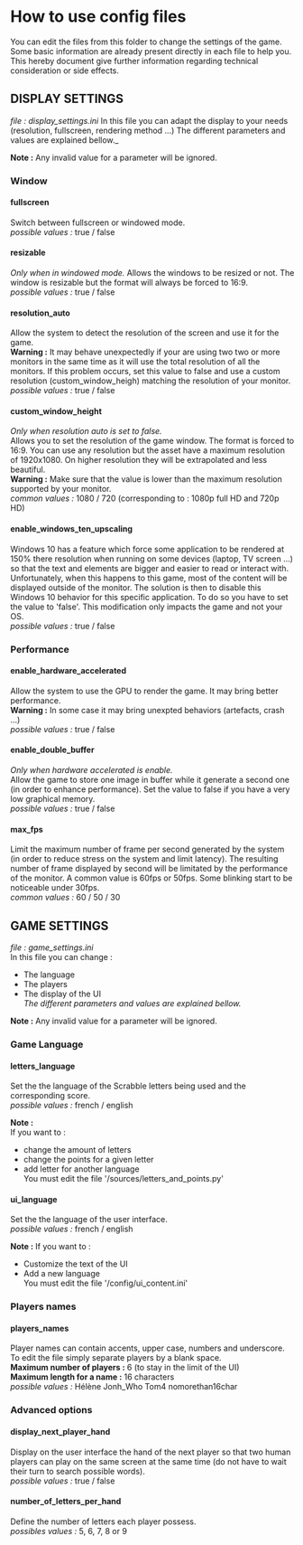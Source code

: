 # How to use config files

You can edit the files from this folder to change the settings of the game.
Some basic information are already present directly in each file to help you.
This hereby document give further information regarding technical consideration or side effects.


## DISPLAY SETTINGS
_file : display_settings.ini_
In this file you can adapt the display to your needs (resolution, fullscreen, rendering method ...)
The different parameters and values are explained bellow._

**Note :** Any invalid value for a parameter will be ignored.

### Window

#### fullscreen
Switch between fullscreen or windowed mode.  
_possible values :_ true / false

#### resizable
_Only when in windowed mode._
Allows the windows to be resized or not. The window is resizable but the format will always be forced to 16:9.  
_possible values :_ true / false

#### resolution_auto
Allow the system to detect the resolution of the screen and use it for the game.  
**Warning :** It may behave unexpectedly if your are using two two or more monitors in the same time as it will use the total resolution of all the monitors. If this problem occurs, set this value to false and use a custom resolution (custom_window_heigh) matching the resolution of your monitor.  
_possible values :_ true / false

#### custom_window_height
_Only when resolution auto is set to false._  
Allows you to set the resolution of the game window. The format is forced to 16:9.
You can use any resolution but the asset have a maximum resolution of 1920x1080. On higher resolution they will be extrapolated and less beautiful.  
**Warning :** Make sure that the value is lower than the maximum resolution supported by your monitor.  
_common values :_ 1080 / 720 (corresponding to : 1080p full HD and 720p HD)

#### enable_windows_ten_upscaling
Windows 10 has a feature which force some application to be rendered at 150% there resolution when running on some devices (laptop, TV screen ...) so that the text and elements are bigger and easier to read or interact with. Unfortunately, when this happens to this game, most of the content will be displayed outside of the monitor. The solution is then to disable this Windows 10 behavior for this specific application. To do so you have to set the value to 'false'. This modification only impacts the game and not your OS.  
_possible values :_ true / false


### Performance

#### enable_hardware_accelerated
Allow the system to use the GPU to render the game. It may bring better performance.  
**Warning :** In some case it may bring unexpted behaviors (artefacts, crash ...)  
_possible values :_ true / false

#### enable_double_buffer
_Only when hardware accelerated is enable._  
Allow the game to store one image in buffer while it generate a second one (in order to enhance performance). Set the value to false if you have a very low graphical memory.  
_possible values :_ true / false

#### max_fps
Limit the maximum number of frame per second generated by the system (in order to reduce stress on the system and limit latency). The resulting number of frame displayed by second will be limitated by the performance of the monitor. A common value is 60fps or 50fps. Some blinking start to be noticeable under 30fps.  
_common values :_ 60 / 50 / 30



## GAME SETTINGS
_file : game_settings.ini_  
In this file you can change :
* The language
* The players
* The display of the UI  
_The different parameters and values are explained bellow._

**Note :** Any invalid value for a parameter will be ignored.


### Game Language


#### letters_language
Set the the language of the Scrabble letters being used and the corresponding score.  
_possible values :_ french / english

**Note :**  
If you want to  :
* change the amount of letters
* change the points for a given letter
* add letter for another language  
You must edit the file '/sources/letters_and_points.py' 


#### ui_language
Set the the language of the user interface.  
_possible values :_ french / english

**Note :**
If you want to :
* Customize the text of the UI
* Add a new language  
You must edit the file '/config/ui_content.ini' 

### Players names


#### players_names
Player names can contain accents, upper case, numbers and underscore.  
To edit the file simply separate players by a blank space.  
**Maximum number of players :** 6 (to stay in the limit of the UI)  
**Maximum length for a name :** 16 characters    
_possible values :_ Hélène Jonh_Who Tom4 nomorethan16char  


### Advanced options

#### display_next_player_hand
Display on the user interface the hand of the next player so that two human players can play on the same screen at the same time (do not have to wait their turn to search possible words).  
_possible values :_ true / false

#### number_of_letters_per_hand
Define the number of letters each player possess.  
_possibles values :_ 5, 6, 7, 8 or 9
